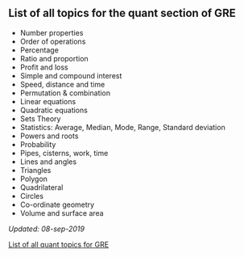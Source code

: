 ## List of all topics for the quant section of GRE

* Number properties
* Order of operations
* Percentage
* Ratio and proportion
* Profit and loss
* Simple and compound interest
* Speed, distance and time
* Permutation & combination
* Linear equations
* Quadratic equations
* Sets Theory
* Statistics: Average, Median, Mode, Range, Standard deviation
* Powers and roots
* Probability
* Pipes, cisterns, work, time
* Lines and angles
* Triangles
* Polygon
* Quadrilateral
* Circles
* Co-ordinate geometry
* Volume and surface area

*Updated: 08-sep-2019*

[List of all quant topics for GRE](https://meroexam.com/blog/list-of-all-quant-topics-for-gre)